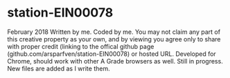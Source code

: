 # station-EIN00078
February 2018
Written by me. Coded by me. You may not claim any part of this creative property as your own, and by viewing you agree only to share with proper credit (linking to the offical github page (github.com/arsparfven/station-EIN00078) or hosted URL.
Developed for Chrome, should work with other A Grade browsers as well.
Still in progress. New files are added as I write them.
